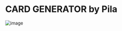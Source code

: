 # CARD GENERATOR by Pila

![image](https://github.com/user-attachments/assets/f79b0c71-dd2d-4933-91b4-e009494a4deb)
